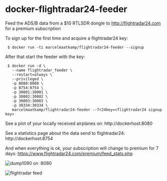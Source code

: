 # docker-flightradar24-feeder

Feed the ADS/B data from a $10 RTLSDR dongle to http://flightradar24.com for a premium subscription

To sign up for the first time and acquire a flightradar24 key:
```
 $ docker run -ti marcelmaatkamp/flightradar24-feeder --signup
```

After that start the feeder with the key: 
```
 $ docker run -d \
   --name flightradar_feeder \
   --restart=always \
   --privileged \
   -p 8080:8080 \
   -p 8754:8754 \
   -p 30001:30001 \
   -p 30002:30002 \
   -p 30003:30003 \
   -p 30334:30334 \
   marcelmaatkamp/flightradar24-feeder --fr24key=<flightradar24 signup key>
```
See a plot of your locally received airplanes on:
 http://dockerhost:8080
 
See a statistics page about the data send to flightradar24:
 http://dockerhost:8754
 
And when everything is ok, your subscription will change to premium for 7 days:
  https://www.flightradar24.com/premium/feed_stats.php
  
![dump1090 on :8080](https://sites.google.com/site/marcelmaatkamp/_/rsrc/1427902302448/home/share-your-ads-b-data-for-a-premium-subscription-of-http-www-flightradar24-com/Schermafbeelding%202015-04-01%20om%2017.27.59.png)  
  
![flightradar feed](https://04a27ff1-a-62cb3a1a-s-sites.googlegroups.com/site/marcelmaatkamp/home/share-your-ads-b-data-for-a-premium-subscription-of-http-www-flightradar24-com/Schermafbeelding%202015-04-01%20om%2016.45.57.png)
